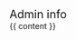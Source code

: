 <div id="flex-body">
<nav id="site-nav" class="fixed-header-padding">
<div class="site-nav-top">
<div class="font-weight-bold mb-2" style="font-size: 1.25rem;">Admin info</div>
</div>
<div class="nav-component slim-scroll">
<include src="sitenav-{{ file }}.md" />
</div>
</nav>
<div id="content-wrapper" class="fixed-header-padding">
{{ content }}
</div>
<nav id="page-nav" class="fixed-header-padding">
<div class="nav-component slim-scroll">
<page-nav />
</div>
</nav>
</div>